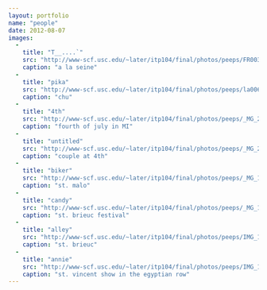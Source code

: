 ```yaml
---
layout: portfolio
name: "people"
date: 2012-08-07
images:
  -
    title: "T__....`"
    src: "http://www-scf.usc.edu/~later/itp104/final/photos/peeps/FR0035008.JPG"
    caption: "a la seine"
  -
    title: "pika"
    src: "http://www-scf.usc.edu/~later/itp104/final/photos/peeps/la0068015.JPG"
    caption: "chu"
  -
    title: "4th"
    src: "http://www-scf.usc.edu/~later/itp104/final/photos/peeps/_MG_2746e005.JPG"
    caption: "fourth of july in MI"
  -
    title: "untitled"
    src: "http://www-scf.usc.edu/~later/itp104/final/photos/peeps/_MG_2663004.JPG"
    caption: "couple at 4th"
  -
    title: "biker"
    src: "http://www-scf.usc.edu/~later/itp104/final/photos/peeps/_MG_1529002.JPG"
    caption: "st. malo"
  -
    title: "candy"
    src: "http://www-scf.usc.edu/~later/itp104/final/photos/peeps/_MG_1398001.JPG"
    caption: "st. brieuc festival"
  -
    title: "alley"
    src: "http://www-scf.usc.edu/~later/itp104/final/photos/peeps/IMG_1093012.JPG"
    caption: "st. brieuc"
  -
    title: "annie"
    src: "http://www-scf.usc.edu/~later/itp104/final/photos/peeps/IMG_1039.JPG"
    caption: "st. vincent show in the egyptian row"
---
```

